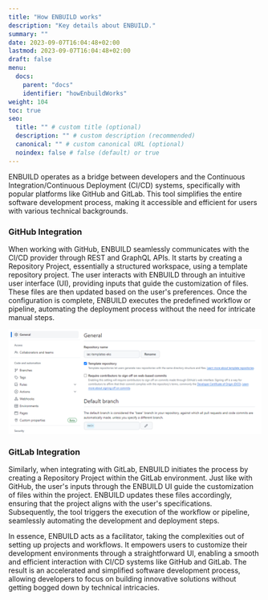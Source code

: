 ```yaml
---
title: "How ENBUILD works"
description: "Key details about ENBUILD."
summary: ""
date: 2023-09-07T16:04:48+02:00
lastmod: 2023-09-07T16:04:48+02:00
draft: false
menu:
  docs:
    parent: "docs"
    identifier: "howEnbuildWorks"
weight: 104
toc: true
seo:
  title: "" # custom title (optional)
  description: "" # custom description (recommended)
  canonical: "" # custom canonical URL (optional)
  noindex: false # false (default) or true
---
```


ENBUILD operates as a bridge between developers and the Continuous Integration/Continuous Deployment (CI/CD) systems, specifically with popular platforms like GitHub and GitLab. This tool simplifies the entire software development process, making it accessible and efficient for users with various technical backgrounds.

### GitHub Integration

When working with GitHub, ENBUILD seamlessly communicates with the CI/CD provider through REST and GraphQL APIs. It starts by creating a Repository Project, essentially a structured workspace, using a template repository project. The user interacts with ENBUILD through an intuitive user interface (UI), providing inputs that guide the customization of files. These files are then updated based on the user's preferences. Once the configuration is complete, ENBUILD executes the predefined workflow or pipeline, automating the deployment process without the need for intricate manual steps.

<picture><img src="/images/howEnbuildWorksPage/gitHubTemplateConfig.png" alt="Screenshot of GitHub Repo Configuration for Template Repository"></img></picture>

### GitLab Integration

Similarly, when integrating with GitLab, ENBUILD initiates the process by creating a Repository Project within the GitLab environment. Just like with GitHub, the user's inputs through the ENBUILD UI guide the customization of files within the project. ENBUILD updates these files accordingly, ensuring that the project aligns with the user's specifications. Subsequently, the tool triggers the execution of the workflow or pipeline, seamlessly automating the development and deployment steps.

In essence, ENBUILD acts as a facilitator, taking the complexities out of setting up projects and workflows. It empowers users to customize their development environments through a straightforward UI, enabling a smooth and efficient interaction with CI/CD systems like GitHub and GitLab. The result is an accelerated and simplified software development process, allowing developers to focus on building innovative solutions without getting bogged down by technical intricacies.
